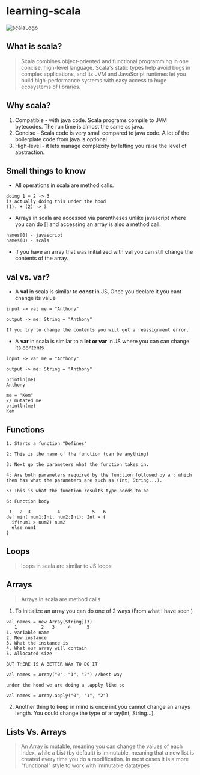 # learning-scala

![scalaLogo](https://www.openprogrammer.info/wp-content/uploads/2018/08/scala-lang-card.png)

## What is scala? 
>Scala combines object-oriented and functional programming in one concise, high-level language. Scala's static types help avoid bugs in complex applications, and its JVM and JavaScript runtimes let you build high-performance systems with easy access to huge ecosystems of libraries.

## Why scala?
1. Compatible - with java code. Scala programs compile to JVM bytecodes. The run time is almost the same as java. 
2. Concise - Scala code is very small compared to java code. A lot of the boilerplate code from java is optional.  
3. High-level - it lets manage complexity by letting you raise the level of abstraction.

## Small things to know
* All operations in scala are method calls. 
```
doing 1 + 2 -> 3 
is actually doing this under the hood 
(1). + (2) -> 3 
```
* Arrays in scala are accessed via parentheses unlike javascript where you can do [] and accessing an array is also a method call.
```
names[0] - javascript
names(0) - scala

```
* If you have an array that was initialized with **val** you can still change the contents of the array. 

##  val vs. var? 
* A **val**  in scala is similar to **const** in JS, Once you declare it you cant change its value 
```
input -> val me = "Anthony"

output -> me: String = "Anthony"

If you try to change the contents you will get a reassignment error.

```

* A **var** in scala is similar to a **let or var** in JS where you can can change its contents

```
input -> var me = "Anthony"

output -> me: String = "Anthony"

println(me)
Anthony

me = "Kem"
// mutated me
println(me)
Kem

```

##  Functions
```
1: Starts a function "Defines"

2: This is the name of the function (can be anything)

3: Next go the parameters what the function takes in. 

4: Are both parameters required by the function followed by a : which then has what the parameters are such as (Int, String...).

5: This is what the function results type needs to be

6: Function body

 1   2  3          4            5   6
def min( num1:Int, num2:Int): Int = {
  if(num1 > num2) num2
  else num1 
}

```

## Loops
> loops in scala are similar to JS loops

## Arrays
> Arrays in scala are method calls

1. To initialize an array you can do one of 2 ways (From what I have seen )
```
val names = new Array[String](3)
   1         2   3     4      5
1. variable name
2. New instance 
3. What the instance is 
4. What our array will contain 
5. Allocated size

BUT THERE IS A BETTER WAY TO DO IT 

val names = Array("0", "1", "2") //best way

under the hood we are doing a .apply like so

val names = Array.apply("0", "1", "2")

```
2. Another thing to keep in mind is once init you cannot change an arrays length. You could change the type of array(Int, String...). 

## Lists Vs. Arrays
> An Array is mutable, meaning you can change the values of each index, while a List (by default) is immutable, meaning that a new list is created every time you do a modification. In most cases it is a more "functional" style to work with immutable datatypes

